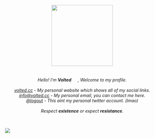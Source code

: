<div id="header" align="center">
    <img src="https://i.imgur.com/8pNflQN.png" width="200" height="200">
</div>


<div id="header" align="center">
    <br><br>
    <em> Hello! I'm <b>Volted</b>  <img src="https://volted.cc/assets/icons/rose.png" width="17" height="17">, Welcome to my profile.</em>
    <br>
    <br>
    <a href="https://volted.cc"><em>volted.cc</em></a> - <em>My personal website which shows all of my social links.</em>
    <br>
    <a href="mailto:info@volted.cc"><em>info@volted.cc</em></a> - <em>My personal email, you can contact me here.</em>
    <br>
    <a href="https://twitter.com/logout"><em>@logout</em></a> - <em>This aint my personal twitter account. (lmao)</em>
    <br>
    <br></em>
    <em> Respect <b>existence</b> or expect <b>resistance</b>.
    <br>
    <br>
    <br>
    </div>

![](https://komarev.com/ghpvc/?username=4751)
